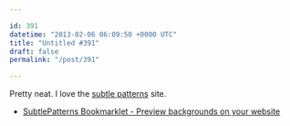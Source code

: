 ```yaml
---

id: 391
datetime: "2013-02-06 06:09:50 +0000 UTC"
title: "Untitled #391"
draft: false
permalink: "/post/391"

---
```


Pretty neat. I love the [subtle patterns](http://subtlepatterns.com/) site. 

 
 * [SubtlePatterns Bookmarklet - Preview backgrounds on your website](http://bradjasper.com/subtle-patterns-bookmarklet/#)


